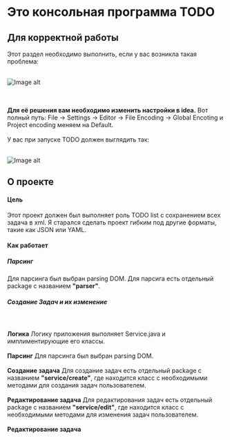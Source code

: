 # Это консольная программа TODO

<h2>Для корректной работы</h2>
Этот раздел необходимо выполнить, если у вас возникла такая проблема:
<br></br>

![Image alt](https://github.com/Daniil600/todo_program/blob/master/picture/img.png)

<br></br>
<b>Для её решения вам необходимо изменить настройки в idea.</b>
Вот полный путь: File -> Settings -> Editor -> File Encoding -> Global Encoting и Project encoding меняем на Default.
<br></br>
У вас при запуске TODO должен выглядить так:
<br></br>

![Image alt](https://github.com/Daniil600/todo_program/blob/master/picture/img_1.png)

<h2>О проекте</h2>
<h4>Цель</h4>
Этот проект должен был выполняет роль TODO list с сохранением всех задача в xml.
Я старался сделать проект гибким под другие форматы, такие как JSON или YAML.

<h4>Как работает</h4>
<h5>Парсинг</h5>
Для парсинга был выбран parsing DOM. 
Для парсига есть отдельный package с названием <b>"parser"</b>.

<h5>Создание Задач и их изменение</h5>
<br></br>
<b>Логика</b>
Логику приложения выполняет Service.java и имплиментирующие его классы.
<br></br>
<b>Парсинг</b>
Для парсинга был выбран parsing DOM. 
<br></br>
<b>Создание задача</b>
Для создание задач есть отдельный package с названием <b>"service/create"</b>, где находится класс
с необходимыми методами для создания задач пользователем.
<br></br>
<b>Редактирование задача</b>
Для редактирования задач есть отдельный package с названием <b>"service/edit"</b>, где находится класс
с необходимыми методами для изменения задач пользователем.
<br></br>
<b>Редактирование задача</b>

